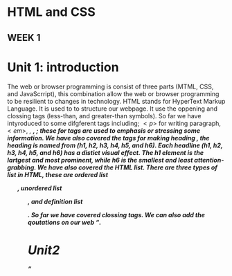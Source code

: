 # HTML and CSS
## WEEK 1

# Unit 1: introduction 
The web or browser programming is consist of three parts (MTML, CSS, and JavaScrript), this combination allow the web or browser programming to be resilient to changes in technology. HTML stands for HyperText Markup Language. It is used to to structure our webpage. It use the oppening and clossing tags (less-than, and greater-than symbols). So far we have intyroduced to some difgferent tags including; $<p>$ for writing paragraph, $<em>$, <i>, <b>, <strong>; these for tags are used to emphasis or stressing some information. We have also covered the tags for making heading <h>, the heading is named from (h1, h2, h3, h4, h5, and h6). Each headline (h1, h2, h3, h4, h5, and h6) has a distict visual effect. The h1 element is the lartgest and most prominent, while h6 is the smallest and least attention-grabbing. We have also covered the HTML list. There are three types of list in HTML, these are ordered list <ol>, unordered list <ul>, and definition list <dl>. So far we have covered clossing tags. We can also add the qoutations on our web <q>.  



# Unit2
